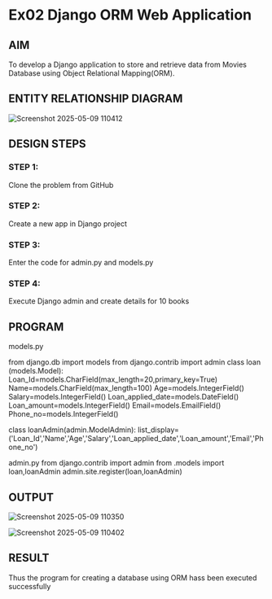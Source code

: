 # Ex02 Django ORM Web Application

## AIM
To develop a Django application to store and retrieve data from Movies Database using Object Relational Mapping(ORM).

## ENTITY RELATIONSHIP DIAGRAM

![Screenshot 2025-05-09 110412](https://github.com/user-attachments/assets/6b07e9e6-5b03-4969-b463-b42960e564bc)


## DESIGN STEPS

### STEP 1:
Clone the problem from GitHub

### STEP 2:
Create a new app in Django project

### STEP 3:
Enter the code for admin.py and models.py

### STEP 4:
Execute Django admin and create details for 10 books

## PROGRAM
models.py

from django.db import models
from django.contrib import admin
class loan (models.Model):
    Loan_Id=models.CharField(max_length=20,primary_key=True)
    Name=models.CharField(max_length=100)
    Age=models.IntegerField()
    Salary=models.IntegerField()
    Loan_applied_date=models.DateField()
    Loan_amount=models.IntegerField()
    Email=models.EmailField()
    Phone_no=models.IntegerField()


class loanAdmin(admin.ModelAdmin):
    list_display=('Loan_Id','Name','Age','Salary','Loan_applied_date','Loan_amount','Email','Phone_no')


admin.py
from django.contrib import admin
from .models import loan,loanAdmin
admin.site.register(loan,loanAdmin)



## OUTPUT
![Screenshot 2025-05-09 110350](https://github.com/user-attachments/assets/d0fc469e-7f49-44bd-8f64-230b24f60290)

![Screenshot 2025-05-09 110402](https://github.com/user-attachments/assets/3cb522a3-6685-4000-b210-f906bec0ef93)



## RESULT
Thus the program for creating a database using ORM hass been executed successfully
